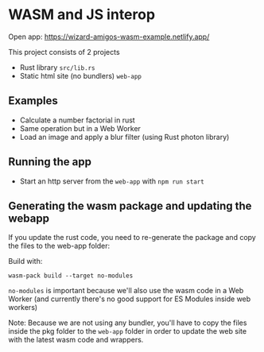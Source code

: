 # WASM and JS interop

Open app: https://wizard-amigos-wasm-example.netlify.app/

This project consists of 2 projects
- Rust library `src/lib.rs`
- Static html site (no bundlers) `web-app`

## Examples

- Calculate a number factorial in rust
- Same operation but in a Web Worker
- Load an image and apply a blur filter (using Rust photon library)

## Running the app

- Start an http server from the `web-app` with `npm run start`


## Generating the wasm package and updating the webapp

If you update the rust code, you need to re-generate the package and copy the files to the web-app folder:

Build with:

```
wasm-pack build --target no-modules 
```

`no-modules` is important because we'll also use the wasm code in a Web Worker (and currently there's no good support for ES Modules inside web workers)

Note: Because we are not using any bundler, you'll have to copy the files inside the pkg folder to the `web-app` folder in order to update the web site with the latest wasm code and wrappers.
